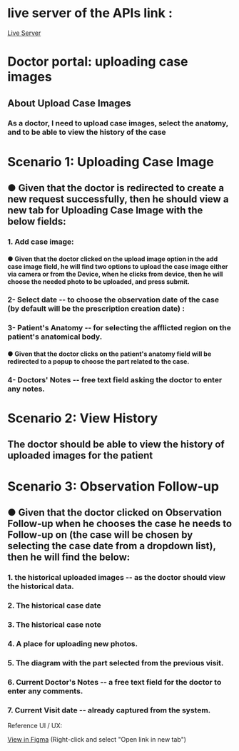 # live server of the APIs link : 
[Live Server](http://ec2-34-250-251-119.eu-west-1.compute.amazonaws.com/swagger/index.html)

# Doctor portal: uploading case images

## About Upload Case Images

### As a doctor, I need to upload case images, select the anatomy, and to be able to view the history of the case

# Scenario 1: Uploading Case Image

## ● Given that the doctor is redirected to create a new request successfully, then he should view a new tab for Uploading Case Image with the below fields:
### 1. Add case image: 
#### ● Given that the doctor clicked on the upload image option in the add case image field, he will find two options to upload the case image either via camera or from the Device, when he clicks from device, then he will choose the needed photo to be uploaded, and press submit.
### 2- Select date -- to choose the observation date of the case (by default will be the prescription creation date) : 
### 3- Patient's Anatomy -- for selecting the afflicted region on the patient's anatomical body.
#### ● Given that the doctor clicks on the patient's anatomy field will be redirected to a popup to choose the part related to the case.
### 4- Doctors' Notes -- free text field asking the doctor to enter any notes.



# Scenario 2: View History
## The doctor should be able to view the history of uploaded images for the patient

# Scenario 3: Observation Follow-up
## ● Given that the doctor clicked on Observation Follow-up when he chooses the case he needs to Follow-up on (the case will be chosen by selecting the case date from a dropdown list), then he will find the below:
### 1. the historical uploaded images -- as the doctor should view the historical data. 
### 2. The historical case date
### 3. The historical case note 
### 4. A place for uploading new photos. 
### 5. The diagram with the part selected from the previous visit. 
### 6. Current Doctor's Notes -- a free text field for the doctor to enter any comments. 
### 7. Current Visit date -- already captured from the system.

Reference UI / UX: 

[View in Figma](https://www.figma.com/proto/5H2Jv0kV8yzr5tvb7mVdyU/LC-Doctor-Portal?page-id=1192%3A20110&type=design&node-id=1252-10940&viewport=1004%2C-2603%2C0.2&t=quDAkEKG8AyRe2JB-1&scaling=scale-down) 
(Right-click and select "Open link in new tab")
